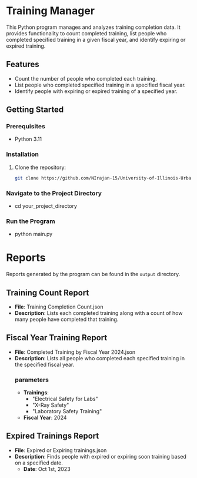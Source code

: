 # Training Manager

This Python program manages and analyzes training completion data. It provides functionality to count completed training, list people who completed specified training in a given fiscal year, and identify expiring or expired training.

## Features

- Count the number of people who completed each training.
- List people who completed specified training in a specified fiscal year.
- Identify people with expiring or expired training of a specified year.

## Getting Started

### Prerequisites

- Python 3.11

### Installation

1. Clone the repository:

   ```bash
   git clone https://github.com/NIrajan-15/University-of-Illinois-Urbana-Champaign_Programming-Exercise.git

### Navigate to the Project Directory
 - cd your_project_directory

### Run the Program
 - python main.py

# Reports

Reports generated by the program can be found in the `output` directory.

## Training Count Report
- **File**: Training Completion Count.json
- **Description**: Lists each completed training along with a count of how many people have completed that training.

## Fiscal Year Training Report
- **File**: Completed Training by Fiscal Year 2024.json
- **Description**: Lists all people who completed each specified training in the specified fiscal year.
  ### parameters
  - **Trainings**:
    - "Electrical Safety for Labs"
    - "X-Ray Safety"
    - "Laboratory Safety Training"
  - **Fiscal Year**: 2024

## Expired Trainings Report
- **File**: Expired or Expiring trainings.json
- **Description**: Finds people with expired or expiring soon training based on a specified date.
  - **Date**: Oct 1st, 2023

